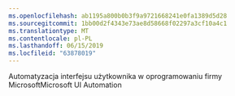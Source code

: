 ```yaml
---
ms.openlocfilehash: ab1195a800b0b3f9a9721668241e0fa1389d5d28
ms.sourcegitcommit: 1bb00d2f4343e73ae8d58668f02297a3cf10a4c1
ms.translationtype: MT
ms.contentlocale: pl-PL
ms.lasthandoff: 06/15/2019
ms.locfileid: "63878019"
---
```

<span data-ttu-id="26d16-101">Automatyzacja interfejsu użytkownika w oprogramowaniu firmy Microsoft</span><span class="sxs-lookup"><span data-stu-id="26d16-101">Microsoft UI Automation</span></span>
